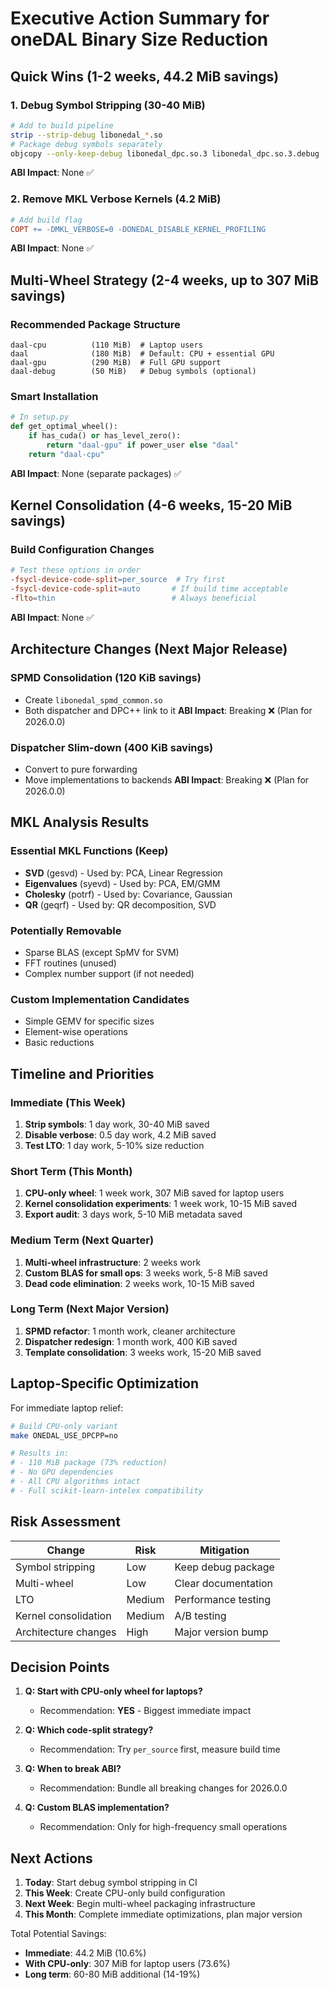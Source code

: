 # Executive Action Summary for oneDAL Binary Size Reduction

## Quick Wins (1-2 weeks, 44.2 MiB savings)

### 1. Debug Symbol Stripping (30-40 MiB)
```bash
# Add to build pipeline
strip --strip-debug libonedal_*.so
# Package debug symbols separately
objcopy --only-keep-debug libonedal_dpc.so.3 libonedal_dpc.so.3.debug
```
**ABI Impact**: None ✅

### 2. Remove MKL Verbose Kernels (4.2 MiB)
```makefile
# Add build flag
COPT += -DMKL_VERBOSE=0 -DONEDAL_DISABLE_KERNEL_PROFILING
```
**ABI Impact**: None ✅

## Multi-Wheel Strategy (2-4 weeks, up to 307 MiB savings)

### Recommended Package Structure
```
daal-cpu          (110 MiB)  # Laptop users
daal              (180 MiB)  # Default: CPU + essential GPU
daal-gpu          (290 MiB)  # Full GPU support
daal-debug        (50 MiB)   # Debug symbols (optional)
```

### Smart Installation
```python
# In setup.py
def get_optimal_wheel():
    if has_cuda() or has_level_zero():
        return "daal-gpu" if power_user else "daal"
    return "daal-cpu"
```
**ABI Impact**: None (separate packages) ✅

## Kernel Consolidation (4-6 weeks, 15-20 MiB savings)

### Build Configuration Changes
```makefile
# Test these options in order
-fsycl-device-code-split=per_source  # Try first
-fsycl-device-code-split=auto       # If build time acceptable
-flto=thin                          # Always beneficial
```
**ABI Impact**: None ✅

## Architecture Changes (Next Major Release)

### SPMD Consolidation (120 KiB savings)
- Create `libonedal_spmd_common.so`
- Both dispatcher and DPC++ link to it
**ABI Impact**: Breaking ❌ (Plan for 2026.0.0)

### Dispatcher Slim-down (400 KiB savings)
- Convert to pure forwarding
- Move implementations to backends
**ABI Impact**: Breaking ❌ (Plan for 2026.0.0)

## MKL Analysis Results

### Essential MKL Functions (Keep)
- **SVD** (gesvd) - Used by: PCA, Linear Regression
- **Eigenvalues** (syevd) - Used by: PCA, EM/GMM
- **Cholesky** (potrf) - Used by: Covariance, Gaussian
- **QR** (geqrf) - Used by: QR decomposition, SVD

### Potentially Removable
- Sparse BLAS (except SpMV for SVM)
- FFT routines (unused)
- Complex number support (if not needed)

### Custom Implementation Candidates
- Simple GEMV for specific sizes
- Element-wise operations
- Basic reductions

## Timeline and Priorities

### Immediate (This Week)
1. **Strip symbols**: 1 day work, 30-40 MiB saved
2. **Disable verbose**: 0.5 day work, 4.2 MiB saved
3. **Test LTO**: 1 day work, 5-10% size reduction

### Short Term (This Month)
1. **CPU-only wheel**: 1 week work, 307 MiB saved for laptop users
2. **Kernel consolidation experiments**: 1 week work, 10-15 MiB saved
3. **Export audit**: 3 days work, 5-10 MiB metadata saved

### Medium Term (Next Quarter)
1. **Multi-wheel infrastructure**: 2 weeks work
2. **Custom BLAS for small ops**: 3 weeks work, 5-8 MiB saved
3. **Dead code elimination**: 2 weeks work, 10-15 MiB saved

### Long Term (Next Major Version)
1. **SPMD refactor**: 1 month work, cleaner architecture
2. **Dispatcher redesign**: 1 month work, 400 KiB saved
3. **Template consolidation**: 3 weeks work, 15-20 MiB saved

## Laptop-Specific Optimization

For immediate laptop relief:
```bash
# Build CPU-only variant
make ONEDAL_USE_DPCPP=no

# Results in:
# - 110 MiB package (73% reduction)
# - No GPU dependencies
# - All CPU algorithms intact
# - Full scikit-learn-intelex compatibility
```

## Risk Assessment

| Change | Risk | Mitigation |
|--------|------|------------|
| Symbol stripping | Low | Keep debug package |
| Multi-wheel | Low | Clear documentation |
| LTO | Medium | Performance testing |
| Kernel consolidation | Medium | A/B testing |
| Architecture changes | High | Major version bump |

## Decision Points

1. **Q: Start with CPU-only wheel for laptops?**
   - Recommendation: **YES** - Biggest immediate impact

2. **Q: Which code-split strategy?**
   - Recommendation: Try `per_source` first, measure build time

3. **Q: When to break ABI?**
   - Recommendation: Bundle all breaking changes for 2026.0.0

4. **Q: Custom BLAS implementation?**
   - Recommendation: Only for high-frequency small operations

## Next Actions

1. **Today**: Start debug symbol stripping in CI
2. **This Week**: Create CPU-only build configuration
3. **Next Week**: Begin multi-wheel packaging infrastructure
4. **This Month**: Complete immediate optimizations, plan major version

Total Potential Savings:
- **Immediate**: 44.2 MiB (10.6%)
- **With CPU-only**: 307 MiB for laptop users (73.6%)
- **Long term**: 60-80 MiB additional (14-19%)